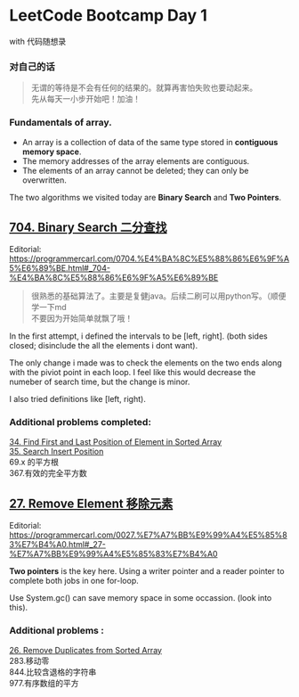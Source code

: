 # LeetCode Bootcamp Day 1  
 with 代码随想录  

### 对自己的话  
 >无谓的等待是不会有任何的结果的。就算再害怕失败也要动起来。   
 >先从每天一小步开始吧！加油！

### Fundamentals of array. 
- An array is a collection of data of the same type stored in **contiguous memory space**.
- The memory addresses of the array elements are contiguous.
- The elements of an array cannot be deleted; they can only be overwritten.

The two algorithms we visited today are **Binary Search** and **Two Pointers**.


## [704. Binary Search 二分查找](https://leetcode.com/problems/binary-search/)  
Editorial: https://programmercarl.com/0704.%E4%BA%8C%E5%88%86%E6%9F%A5%E6%89%BE.html#_704-%E4%BA%8C%E5%88%86%E6%9F%A5%E6%89%BE  

> 很熟悉的基础算法了。主要是复健java。后续二刷可以用python写。（顺便学一下md  
> 不要因为开始简单就飘了哦！

In the first attempt, i defined the intervals to be [left, right]. (both sides closed; disinclude the all the elements i dont want).

The only change i made was to check the elements on the two ends along with the piviot point in each loop. I feel like this would decrease the numeber of search time, but the change is minor. 

I also tried definitions like  [left, right).

### Additional problems completed:   
[34. Find First and Last Position of Element in Sorted Array](https://leetcode.com/problems/find-first-and-last-position-of-element-in-sorted-array/)  
[35. Search Insert Position](https://leetcode.com/problems/search-insert-position/)  
69.x 的平方根  
367.有效的完全平方数

## [27. Remove Element 移除元素](https://leetcode.com/problems/remove-element/)  
Editorial: https://programmercarl.com/0027.%E7%A7%BB%E9%99%A4%E5%85%83%E7%B4%A0.html#_27-%E7%A7%BB%E9%99%A4%E5%85%83%E7%B4%A0  

**Two pointers** is the key here. Using a writer pointer and a reader pointer to complete both jobs in one for-loop.

Use System.gc() can save memory space in some occassion. (look into this).

### Additional problems :   
[26. Remove Duplicates from Sorted Array](https://leetcode.com/problems/remove-duplicates-from-sorted-array/)  
283.移动零  
844.比较含退格的字符串  
977.有序数组的平方  